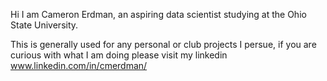 Hi I am Cameron Erdman, an aspiring data scientist studying at the Ohio State University.

This is generally used for any personal or club projects I persue, if you are curious with what I am doing please visit my linkedin www.linkedin.com/in/cmerdman/  
